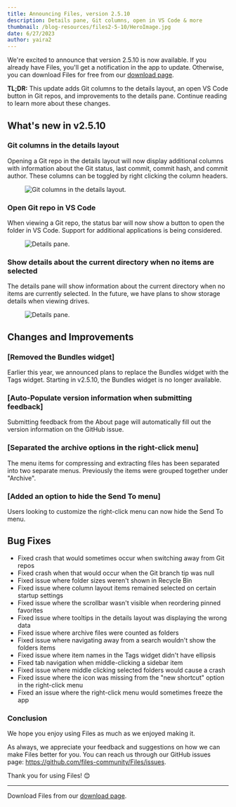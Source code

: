 ```yaml
---
title: Announcing Files, version 2.5.10
description: Details pane, Git columns, open in VS Code & more
thumbnail: /blog-resources/files2-5-10/HeroImage.jpg
date: 6/27/2023
author: yaira2
---
```


We're excited to announce that version 2.5.10 is now available. If you already have Files, you'll get a notification in the app to update. Otherwise, you can download Files for free from our [download page](/download/).

**TL;DR:** This update adds Git columns to the details layout, an open VS Code button in Git repos, and improvements to the details pane. Continue reading to learn more about these changes.

## What's new in v2.5.10

### Git columns in the details layout

Opening a Git repo in the details layout will now display additional columns with information about the Git status, last commit, commit hash, and commit author. These columns can be toggled by right clicking the column headers.

<figure>
    <img src="/blog-resources/files2-5-10/GitColumns.png" alt="Git columns in the details layout." />
</figure>

### Open Git repo in VS Code

When viewing a Git repo, the status bar will now show a button to open the folder in VS Code. Support for additional applications is being considered.

<figure>
    <img src="/blog-resources/files2-5-10/OpenVSCode.png" alt="Details pane." />
</figure>

### Show details about the current directory when no items are selected

The details pane will show information about the current directory when no items are currently selected. In the future, we have plans to show storage details when viewing drives.

<figure>
    <img src="/blog-resources/files2-5-10/DetailsPane.png" alt="Details pane." />
</figure>

## Changes and Improvements

### [Removed the Bundles widget]

Earlier this year, we announced plans to replace the Bundles widget with the Tags widget. Starting in v2.5.10, the Bundles widget is no longer available.

### [Auto-Populate version information when submitting feedback]

Submitting feedback from the About page will automatically fill out the version information on the GitHub issue.

### [Separated the archive options in the right-click menu]

The menu items for compressing and extracting files has been separated into two separate menus. Previously the items were grouped together under "Archive".

### [Added an option to hide the Send To menu]

Users looking to customize the right-click menu can now hide the Send To menu.

## Bug Fixes

- Fixed crash that would sometimes occur when switching away from Git repos
- Fixed crash when that would occur when the Git branch tip was null
- Fixed issue where folder sizes weren't shown in Recycle Bin
- Fixed issue where column layout items remained selected on certain startup settings
- Fixed issue where the scrollbar wasn't visible when reordering pinned favorites
- Fixed issue where tooltips in the details layout was displaying the wrong data
- Fixed issue where archive files were counted as folders
- Fixed issue where navigating away from a search wouldn't show the folders items
- Fixed issue where item names in the Tags widget didn't have ellipsis
- Fixed tab navigation when middle-clicking a sidebar item
- Fixed issue where middle clicking selected folders would cause a crash
- Fixed issue where the icon was missing from the "new shortcut" option in the right-click menu
- Fixed an issue where the right-click menu would sometimes freeze the app

### Conclusion

We hope you enjoy using Files as much as we enjoyed making it.

As always, we appreciate your feedback and suggestions on how we can make Files better for you. You can reach us through our GitHub issues page: https://github.com/files-community/Files/issues.

Thank you for using Files! 😊

---

Download Files from our [download page](/download/).
